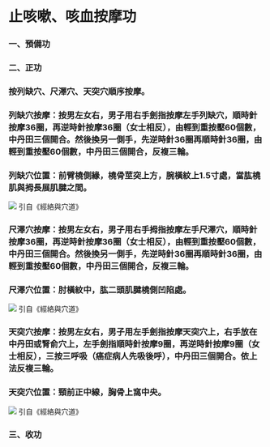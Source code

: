 # 止咳嗽、咳血按摩功

### 一、預備功
### 二、正功
### 按列缺穴、尺澤穴、天突穴順序按摩。
### 列缺穴按摩：按男左女右，男子用右手劍指按摩左手列缺穴，順時針按摩36圈，再逆時針按摩36圈（女士相反），由輕到重按壓60個數，中丹田三個開合。然後換另一側手，先逆時針36圈再順時針36圈，由輕到重按壓60個數，中丹田三個開合，反複三輪。
### 列缺穴位置：前臂橈側緣，橈骨莖突上方，腕橫紋上1.5寸處，當肱橈肌與拇長展肌腱之間。
![](https://raw.githubusercontent.com/guolinqigong/guolinqigong.github.io/main/image/lieque.jpg)  引自《經絡與穴道》
### 尺澤穴按摩：按男左女右，男子用右手拇指按摩左手尺澤穴，順時針按摩36圈，再逆時針按摩36圈（女士相反），由輕到重按壓60個數，中丹田三個開合。然後換另一側手，先逆時針36圈再順時針36圈，由輕到重按壓60個數，中丹田三個開合，反複三輪。
### 尺澤穴位置：肘橫紋中，肱二頭肌腱橈側凹陷處。
![](https://raw.githubusercontent.com/guolinqigong/guolinqigong.github.io/main/image/chize.jpg) 引自《經絡與穴道》
### 天突穴按摩：按男左女右，男子用左手劍指按摩天突穴上，右手放在中丹田或腎俞穴上，左手劍指順時針按摩9圈，再逆時針按摩9圈（女士相反），三按三呼吸（癌症病人先吸後呼），中丹田三個開合。依上法反複三輪。
### 天突穴位置：頸前正中線，胸骨上窩中央。
![](https://raw.githubusercontent.com/guolinqigong/guolinqigong.github.io/main/image/tiantu.jpg) 引自《經絡與穴道》
### 三、收功



